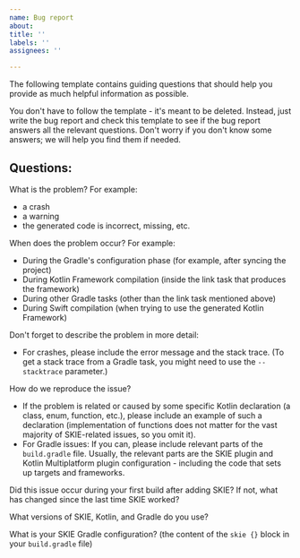 ```yaml
---
name: Bug report
about:
title: ''
labels: ''
assignees: ''

---
```


The following template contains guiding questions that should help you provide as much helpful information as possible. 

You don't have to follow the template - it's meant to be deleted. Instead, just write the bug report and check this template to see if the bug report answers all the relevant questions. Don't worry if you don't know some answers; we will help you find them if needed.

## Questions:

What is the problem? For example:
- a crash
- a warning
- the generated code is incorrect, missing, etc.

When does the problem occur? For example: 
- During the Gradle's configuration phase (for example, after syncing the project)
- During Kotlin Framework compilation (inside the link task that produces the framework)
- During other Gradle tasks (other than the link task mentioned above)
- During Swift compilation (when trying to use the generated Kotlin Framework)

Don't forget to describe the problem in more detail:
- For crashes, please include the error message and the stack trace. (To get a stack trace from a Gradle task, you might need to use the `--stacktrace` parameter.)

How do we reproduce the issue?
- If the problem is related or caused by some specific Kotlin declaration (a class, enum, function, etc.), please include an example of such a declaration (implementation of functions does not matter for the vast majority of SKIE-related issues, so you omit it).
- For Gradle issues: If you can, please include relevant parts of the `build.gradle` file. Usually, the relevant parts are the SKIE plugin and Kotlin Multiplatform plugin configuration - including the code that sets up targets and frameworks.

Did this issue occur during your first build after adding SKIE? If not, what has changed since the last time SKIE worked?

What versions of SKIE, Kotlin, and Gradle do you use?

What is your SKIE Gradle configuration? (the content of the `skie {}` block in your `build.gradle` file)
